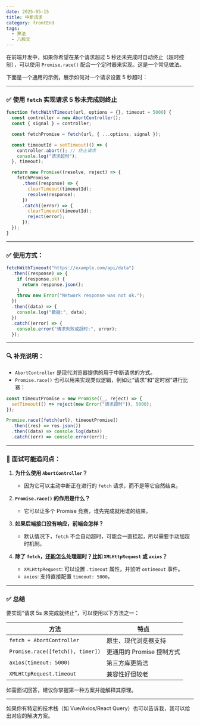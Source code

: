 ```yaml
---
date: 2025-05-15
title: 中断请求
category: frontEnd
tags:
  - 算法
  - 八股文
---
```


在前端开发中，如果你希望在某个请求超过 5 秒还未完成时自动终止（超时控制），可以使用 `Promise.race()` 配合一个定时器来实现。这是一个常见做法。

下面是一个通用的示例，展示如何对一个请求设置 5 秒超时：

---

### ✅ 使用 `fetch` 实现请求 5 秒未完成则终止

```javascript
function fetchWithTimeout(url, options = {}, timeout = 5000) {
  const controller = new AbortController();
  const { signal } = controller;

  const fetchPromise = fetch(url, { ...options, signal });

  const timeoutId = setTimeout(() => {
    controller.abort(); // 终止请求
    console.log("请求超时");
  }, timeout);

  return new Promise((resolve, reject) => {
    fetchPromise
      .then((response) => {
        clearTimeout(timeoutId);
        resolve(response);
      })
      .catch((error) => {
        clearTimeout(timeoutId);
        reject(error);
      });
  });
}
```

---

### ✅ 使用方式：

```javascript
fetchWithTimeout("https://example.com/api/data")
  .then((response) => {
    if (response.ok) {
      return response.json();
    }
    throw new Error("Network response was not ok.");
  })
  .then((data) => {
    console.log("数据:", data);
  })
  .catch((error) => {
    console.error("请求失败或超时:", error);
  });
```

---

### 🔍 补充说明：

- `AbortController` 是现代浏览器提供的用于中断请求的方式。
- `Promise.race()` 也可以用来实现类似逻辑，例如让“请求”和“定时器”进行比赛：

```javascript
const timeoutPromise = new Promise((_, reject) => {
  setTimeout(() => reject(new Error("请求超时")), 5000);
});

Promise.race([fetch(url), timeoutPromise])
  .then((res) => res.json())
  .then((data) => console.log(data))
  .catch((err) => console.error(err));
```

---

### 🧠 面试可能追问点：

1. **为什么使用 `AbortController`？**

   - 因为它可以主动中断正在进行的 `fetch` 请求，而不是等它自然结束。

2. **`Promise.race()` 的作用是什么？**

   - 它可以让多个 Promise 竞赛，谁先完成就用谁的结果。

3. **如果后端接口没有响应，前端会怎样？**

   - 默认情况下，`fetch` 不会自动超时，可能会一直挂起，所以需要手动加超时机制。

4. **除了 `fetch`，还能怎么处理超时？比如 `XMLHttpRequest` 或 `axios`？**
   - `XMLHttpRequest`: 可以设置 `.timeout` 属性，并监听 `ontimeout` 事件。
   - `axios`: 支持直接配置 `timeout: 5000`。

---

### ✅ 总结

要实现“请求 5s 未完成就终止”，可以使用以下方法之一：

| 方法                             | 特点                      |
| -------------------------------- | ------------------------- |
| `fetch + AbortController`        | 原生、现代浏览器支持      |
| `Promise.race([fetch(), timer])` | 更通用的 Promise 控制方式 |
| `axios(timeout: 5000)`           | 第三方库更简洁            |
| `XMLHttpRequest.timeout`         | 兼容性好但较老            |

如需面试回答，建议你掌握第一种方案并能解释其原理。

---

如果你有特定的技术栈（如 Vue/Axios/React Query）也可以告诉我，我可以给出对应的解决方案。

